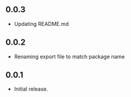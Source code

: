 ## 0.0.3

* Updating README.md 

## 0.0.2

* Renaming export file to match package name

## 0.0.1

* Initial release.
